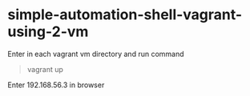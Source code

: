 # simple-automation-shell-vagrant-using-2-vm

Enter in each vagrant vm directory and run command

> vagrant up

Enter 192.168.56.3 in browser

